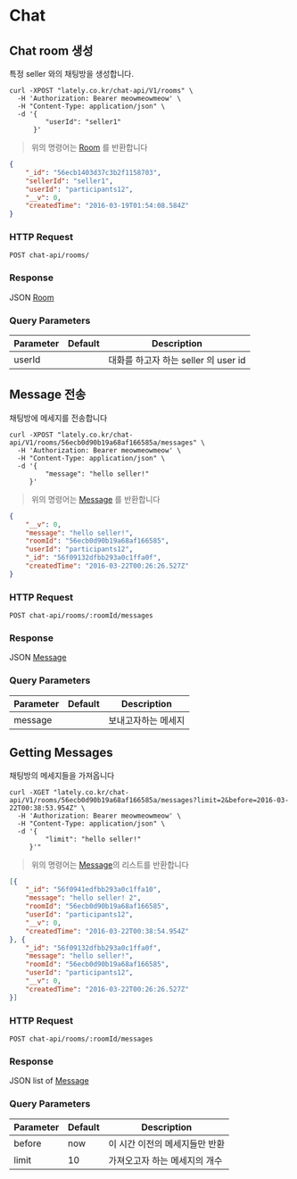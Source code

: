 # Chat

## Chat room 생성

특정 seller 와의 채팅방을 생성합니다.

```shell
curl -XPOST "lately.co.kr/chat-api/V1/rooms" \
  -H 'Authorization: Bearer meowmeowmeow' \
  -H "Content-Type: application/json" \
  -d '{
         "userId": "seller1"
      }'
```

> 위의 명령어는 [Room](#chat-room) 를 반환합니다

``` json
{
    "_id": "56ecb1403d37c3b2f1158703",
    "sellerId": "seller1",
    "userId": "participants12",
    "__v": 0,
    "createdTime": "2016-03-19T01:54:08.584Z"
}
```


### HTTP Request

`POST chat-api/rooms/`

### Response

JSON [Room](#chat-room)

### Query Parameters
Parameter | Default | Description
--------- | ------- | -----------
userId |  | 대화를 하고자 하는 seller 의 user id


## Message 전송

채팅방에 메세지를 전송합니다

```shell
curl -XPOST "lately.co.kr/chat-api/V1/rooms/56ecb0d90b19a68af166585a/messages" \
  -H 'Authorization: Bearer meowmeowmeow' \
  -H "Content-Type: application/json" \
  -d '{
         "message": "hello seller!"
     }'
```

> 위의 명령어는 [Message](#chat-message) 를 반환합니다

``` json
{
    "__v": 0,
    "message": "hello seller!",
    "roomId": "56ecb0d90b19a68af166585",
    "userId": "participants12",
    "_id": "56f09132dfbb293a0c1ffa0f",
    "createdTime": "2016-03-22T00:26:26.527Z"
}
```


### HTTP Request

`POST chat-api/rooms/:roomId/messages`

### Response

JSON [Message](#chat-message)

### Query Parameters
Parameter | Default | Description
--------- | ------- | -----------
message |  | 보내고자하는 메세지


## Getting Messages

채팅방의 메세지들을 가져옵니다

```shell
curl -XGET "lately.co.kr/chat-api/V1/rooms/56ecb0d90b19a68af166585a/messages?limit=2&before=2016-03-22T00:38:53.954Z" \
  -H 'Authorization: Bearer meowmeowmeow' \
  -H "Content-Type: application/json" \
  -d '{
         "limit": "hello seller!"
     }'"
```

> 위의 명령어는 [Message](#chat-message)의 리스트를 반환합니다

``` json
[{
    "_id": "56f0941edfbb293a0c1ffa10",
    "message": "hello seller! 2",
    "roomId": "56ecb0d90b19a68af166585",
    "userId": "participants12",
    "__v": 0,
    "createdTime": "2016-03-22T00:38:54.954Z"
}, {
    "_id": "56f09132dfbb293a0c1ffa0f",
    "message": "hello seller!",
    "roomId": "56ecb0d90b19a68af166585",
    "userId": "participants12",
    "__v": 0,
    "createdTime": "2016-03-22T00:26:26.527Z"
}]
```


### HTTP Request

`POST chat-api/rooms/:roomId/messages`

### Response

JSON list of [Message](#chat-message)

### Query Parameters
Parameter | Default | Description
--------- | ------- | -----------
before | now | 이 시간 이전의 메세지들만 반환
limit | 10 | 가져오고자 하는 메세지의 개수
